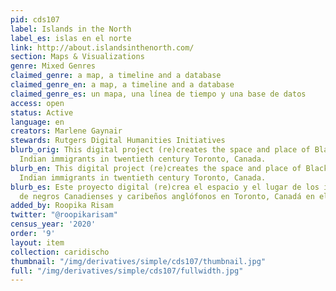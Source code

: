 ```yaml
---
pid: cds107
label: Islands in the North
label_es: islas en el norte
link: http://about.islandsinthenorth.com/
section: Maps & Visualizations
genre: Mixed Genres
claimed_genre: a map, a timeline and a database
claimed_genre_en: a map, a timeline and a database
claimed_genre_es: un mapa, una línea de tiempo y una base de datos
access: open
status: Active
language: en
creators: Marlene Gaynair
stewards: Rutgers Digital Humanities Initiatives
blurb_orig: This digital project (re)creates the space and place of Black Canadian/West
  Indian immigrants in twentieth century Toronto, Canada.
blurb_en: This digital project (re)creates the space and place of Black Canadian/West
  Indian immigrants in twentieth century Toronto, Canada.
blurb_es: Este proyecto digital (re)crea el espacio y el lugar de los inmigrantes
  de negros Canadienses y caribeños anglófonos en Toronto, Canadá en el siglo XX.
added_by: Roopika Risam
twitter: "@roopikarisam"
census_year: '2020'
order: '9'
layout: item
collection: caridischo
thumbnail: "/img/derivatives/simple/cds107/thumbnail.jpg"
full: "/img/derivatives/simple/cds107/fullwidth.jpg"
---
```


